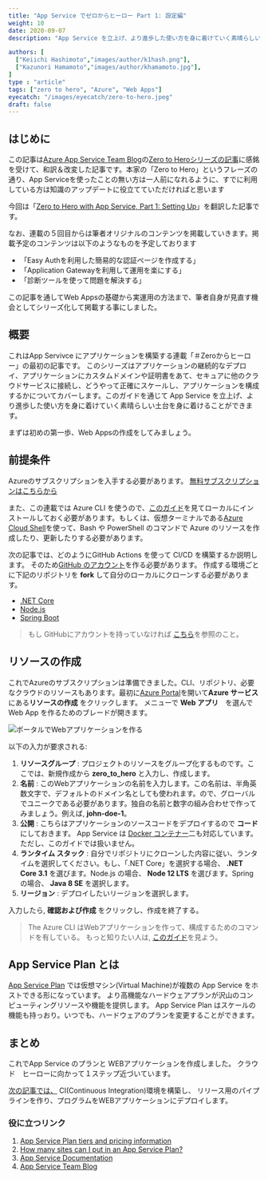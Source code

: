 ```yaml
---
title: "App Service でゼロからヒーロー Part 1: 設定編"
weight: 10
date: 2020-09-07
description: "App Service を立上げ、より進歩した使い方を身に着けていく素晴らしい土台を身に着けることができます。"

authors: [
  ["Keiichi Hashimoto","images/author/k1hash.png"],
  ["Kazunori Hamamoto","images/author/khamamoto.jpg"],
]
type : "article"
tags: ["zero to hero", "Azure", "Web Apps"]
eyecatch: "/images/eyecatch/zero-to-hero.jpeg"
draft: false
---
```


## はじめに

この記事は[Azure App Service Team Blog](https://azure.github.io/AppService/)の[Zero to Heroシリーズの記事](https://azure.github.io/AppService/tags/#zero-to-hero)に感銘を受けて、和訳＆改変した記事です。本家の「Zero to Hero」というフレーズの通り、App Serviceを使ったことの無い方は一人前になれるように、すでに利用している方は知識のアップデートに役立てていただければと思います

今回は「[Zero to Hero with App Service, Part 1: Setting Up](https://azure.github.io/AppService/2020/06/29/zero_to_hero_pt1.html)」を翻訳した記事です。

なお、連載の５回目からは筆者オリジナルのコンテンツを掲載していきます。掲載予定のコンテンツは以下のようなものを予定しております

- 「Easy Authを利用した簡易的な認証ページを作成する」
- 「Application Gatewayを利用して運用を楽にする」
- 「診断ツールを使って問題を解決する」

この記事を通してWeb Appsの基礎から実運用の方法まで、筆者自身が見直す機会としてシリーズ化して掲載する事にしました。

## 概要

これはApp Servivce にアプリケーションを構築する連載「＃Zeroからヒーロー」の最初の記事です。
このシリーズはアプリケーションの継続的なデプロイ、アプリケーションにカスタムドメインや証明書をあて、セキュアに他のクラウドサービスに接続し、どうやって正確にスケールし、アプリケーションを構成するかについてカバーします。このガイドを通じて App Service を立上げ、より進歩した使い方を身に着けていく素晴らしい土台を身に着けることができます。

まずは初めの第一歩、Web Appsの作成をしてみましょう。

## 前提条件

Azureのサブスクリプションを入手する必要があります。
[無料サブスクリプションはこちらから](https://azure.microsoft.com/free/search)

また、この連載では Azure CLI を使うので、[このガイド](https://docs.microsoft.com/cli/azure/install-azure-cli?view=azure-cli-latest)を見てローカルにインストールしておく必要があります。もしくは、仮想ターミナルである[Azure Cloud Shell](https://docs.microsoft.com/azure/cloud-shell/overview)を使って、Bash や PowerShell のコマンドで Azure のリソースを作成したり、更新したりする必要があります。

次の記事では、どのようにGitHub Actions を使って CI/CD を構築するか説明します。
そのため[GitHub のアカウント](https://github.com/join)を作る必要があります。
作成する環境ごとに下記のリポジトリを **fork** して自分のローカルにクローンする必要があります。

- [.NET Core](https://github.com/AzureAppService/github-action-testapp-dotnetcore)
- [Node.js](https://github.com/AzureAppService/github-action-testapp-node)
- [Spring Boot](https://github.com/AzureAppService/github-action-testapp-spring)

> もし GitHubにアカウントを持っていなければ [こちら](https://help.github.com/en/github/getting-started-with-github)を参照のこと。

## リソースの作成

これでAzureのサブスクリプションは準備できました。CLI、リポジトリ、必要なクラウドのリソースもあります。最初に[Azure Portal](https://portal.azure.com/)を開いて**Azure サービス**にある**リソースの作成** をクリックします。
メニューで **Web アプリ**　を選んでWeb App を作るためのブレードが開きます。

![ポータルでWebアプリケーションを作る](../images/part1-1.png)

以下の入力が要求される:

1. **リソースグループ** : プロジェクトのリソースをグループ化するものです。ここでは、新規作成から **zero_to_hero** と入力し、作成します。
2. **名前** : このWebアプリケーションの名前を入力します。この名前は、半角英数文字で、デフォルトのドメイン名としても使われます。ので、グローバルでユニークである必要があります。独自の名前と数字の組み合わせで作ってみましょう。例えば, **john-doe-1**。
3. **公開** : こちらはアプリケーションのソースコードをデプロイするので **コード**にしておきます。 App Service は [Docker コンテナー](https://docs.microsoft.com/azure/app-service/containers/quickstart-docker)二も対応しています。ただし、このガイドでは扱いません。
4. **ランタイム スタック** : 自分でリポジトリにクローンした内容に従い、ランタイムを選択してください。もし、「.NET Core」を選択する場合、 **.NET Core 3.1** を選びます。Node.js の場合、 **Node 12 LTS** を選びます。Spring の場合、 **Java 8 SE** を選択します。
5. **リージョン** : デプロイしたいリージョンを選択します。

入力したら,  **確認および作成** をクリックし、作成を終了する。

> The Azure CLI はWebアプリケーションを作って、構成するためのコマンドを有している。 もっと知りたい人は,  [このガイド](https://docs.microsoft.com/cli/azure/webapp?view=azure-cli-latest)を見よう。

## App Service Plan とは

[App Service Plan](https://docs.microsoft.com/azure/app-service/overview-hosting-plans)
では仮想マシン(Virtual Machine)が複数の App Service をホストできる形になっています。
より高機能なハードウェアプランが沢山のコンピューティングリソースや機能を提供します。
App Service Plan はスケールの機能も持っおり。いつでも、ハードウェアのプランを変更することができます。

## まとめ

これでApp Service のプランと WEBアプリケーションを作成しました。
クラウド　ヒーローに向かって１ステップ近づいています。

 [次の記事では、](/zero-to-hero/part2-cicd) CI(Continuous Integration)環境を構築し、
 リリース用のパイプラインを作り、プログラムをWEBアプリケーションにデプロイします。

### 役に立つリンク

1. [App Service Plan tiers and pricing information](https://azure.microsoft.com/pricing/details/app-service/windows/)
2. [How many sites can I put in an App Service Plan?](https://azure.github.io/AppService/2019/05/21/App-Service-Plan-Density-Check.html)
3. [App Service Documentation](https://docs.microsoft.com/zure/app-service/overview-hosting-plans)
4. [App Service Team Blog](https://azure.github.io/AppService/)
